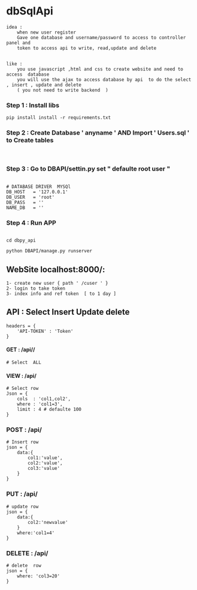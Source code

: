 # dbSqlApi

	idea :
		when new user register
		Gave one database and username/password to access to controller panel and
		token to access api to write, read,update and delete


	like : 
		you use javascript ,html and css to create website and need to access  database 
		you will use the ajax to access database by api  to do the select , insert , update and delete 
		( you not need to write backend  )


### Step 1 : Install libs 

```
pip install install -r requirements.txt
```


### Step 2 : Create Database ' anyname ' AND   Import  ' Users.sql ' to Create tables  
<br>

### Step 3 : Go to DBAPI/settin.py set " defaulte  root user "
```

# DATABASE DRIVER  MYSQl 
DB_HOST   = '127.0.0.1'
DB_USER   = 'root'
DB_PASS   = ''  
NAME_DB   = '' 

```
### Step 4 : Run APP 
```

cd dbpy_api 

python DBAPI/manage.py runserver 

```

## WebSite localhost:8000/: 
	1- create new user { path ' /cuser ' }
	2- login to take token
	3- index info and ref token  [ to 1 day ]

## API : Select Insert Update delete
	headers = {
		'API-TOKEN' : 'Token'
	}

#### GET : /api/<nametable>/<limit> 
	# Select  ALL    

#### VIEW : /api/<nametable> 
	# Select row 
	Json = {
		cols  : 'col1,col2',
		where : 'col1=3',
		limit : 4 # defaulte 100
	}

### POST : /api/<nametable>
	# Insert row
	json = {
		data:{
			col1:'value',
			col2:'value',
			col3:'value'
		}
	}

### PUT : /api/<nametable>
	# update row 
	json = {
		data:{
			col2:'newvalue'
		}
		where:'col1=4'
	}


### DELETE : /api/<nametable>
	# delete  row
	json = {
		where: 'col3=20'
	}

